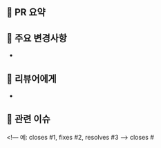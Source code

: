 ## 📝 PR 요약
<!-- 이 PR의 목적을 한 줄로 간단히 작성해주세요 -->
>

## 📌 주요 변경사항
<!-- 이 PR에서 어떤 기능 구현 / 리팩토링 / 기타 수정이 이루어졌는지 작성하세요 -->
- 

## 🙋 리뷰어에게
<!-- 리뷰 시 중점적으로 확인해줬으면 하는 부분이나 테스트 방법이 있다면 작성하세요 -->
- 

## 🔗 관련 이슈
<!— 예: closes #1, fixes #2, resolves #3 —>
closes #

<!--
✅ 체크리스트
- [ ] 코드가 정상적으로 동작하는지 확인했습니다.
- [ ] 기존 기능에 영향이 없는지 확인했습니다.
- [ ] 불필요한 로그, 디버그 코드가 제거되었습니다.
- [ ] 문서(README 등)가 필요한 경우 업데이트했습니다.
-->
